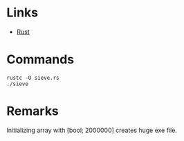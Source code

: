 Links
=====
  * [Rust](https://www.rust-lang.org/en-US/)

Commands
========
    rustc -O sieve.rs
    ./sieve

Remarks
=======

Initializing array with [bool; 2000000] creates huge exe file.

